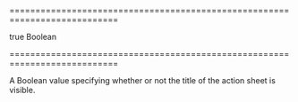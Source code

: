 ===========================================================================
<!--default-->true<!--/default-->
<!--type-->Boolean<!--/type-->
===========================================================================

<!--shortDescription-->
A Boolean value specifying whether or not the title of the action sheet is visible.
<!--/shortDescription-->

<!--fullDescription-->

<!--/fullDescription-->